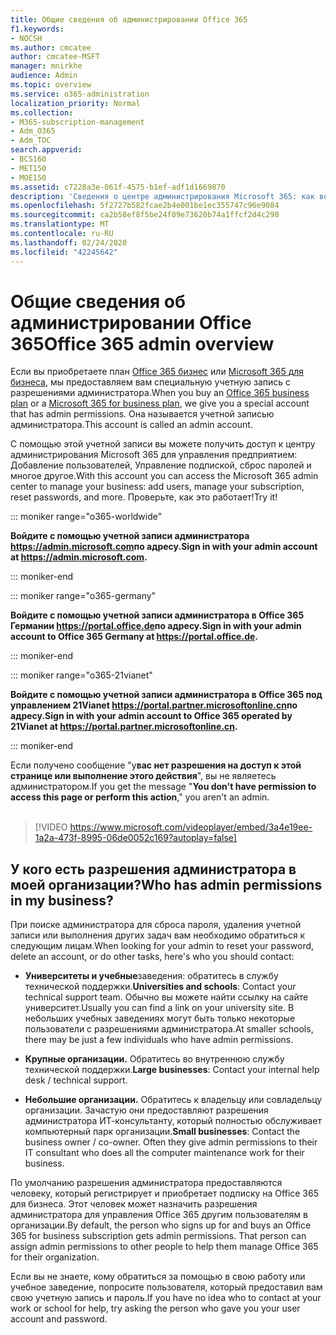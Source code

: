 ```yaml
---
title: Общие сведения об администрировании Office 365
f1.keywords:
- NOCSH
ms.author: cmcatee
author: cmcatee-MSFT
manager: mnirkhe
audience: Admin
ms.topic: overview
ms.service: o365-administration
localization_priority: Normal
ms.collection:
- M365-subscription-management
- Adm_O365
- Adm_TOC
search.appverid:
- BCS160
- MET150
- MOE150
ms.assetid: c7228a3e-061f-4575-b1ef-adf1d1669870
description: 'Сведения о центре администрирования Microsoft 365: как войти в систему, как войти в систему, а также посмотреть видео о нем.'
ms.openlocfilehash: 5f2727b582fcae2b4e001be1ec355747c96e9084
ms.sourcegitcommit: ca2b58ef8f5be24f09e73620b74a1ffcf2d4c290
ms.translationtype: MT
ms.contentlocale: ru-RU
ms.lasthandoff: 02/24/2020
ms.locfileid: "42245642"
---
```

# <a name="office-365-admin-overview"></a><span data-ttu-id="6f9a9-103">Общие сведения об администрировании Office 365</span><span class="sxs-lookup"><span data-stu-id="6f9a9-103">Office 365 admin overview</span></span> 

  
<span data-ttu-id="6f9a9-104">Если вы приобретаете план [Office 365 бизнес](https://go.microsoft.com/fwlink/?linkid=856886) или [Microsoft 365 для бизнеса](https://www.microsoft.com/microsoft-365/business), мы предоставляем вам специальную учетную запись с разрешениями администратора.</span><span class="sxs-lookup"><span data-stu-id="6f9a9-104">When you buy an [Office 365 business plan](https://go.microsoft.com/fwlink/?linkid=856886) or a [Microsoft 365 for business plan](https://www.microsoft.com/microsoft-365/business), we give you a special account that has admin permissions.</span></span> <span data-ttu-id="6f9a9-105">Она называется учетной записью администратора.</span><span class="sxs-lookup"><span data-stu-id="6f9a9-105">This account is called an admin account.</span></span>
  
<span data-ttu-id="6f9a9-106">С помощью этой учетной записи вы можете получить доступ к центру администрирования Microsoft 365 для управления предприятием: Добавление пользователей, Управление подпиской, сброс паролей и многое другое.</span><span class="sxs-lookup"><span data-stu-id="6f9a9-106">With this account you can access the Microsoft 365 admin center to manage your business: add users, manage your subscription, reset passwords, and more.</span></span> <span data-ttu-id="6f9a9-107">Проверьте, как это работает!</span><span class="sxs-lookup"><span data-stu-id="6f9a9-107">Try it!</span></span>
  
::: moniker range="o365-worldwide"

 <span data-ttu-id="6f9a9-108">**Войдите с помощью учетной записи администратора <a href="https://go.microsoft.com/fwlink/p/?linkid=2024339" target="_blank">https://admin.microsoft.com</a>по адресу.**</span><span class="sxs-lookup"><span data-stu-id="6f9a9-108">**Sign in with your admin account at <a href="https://go.microsoft.com/fwlink/p/?linkid=2024339" target="_blank">https://admin.microsoft.com</a>.**</span></span>

::: moniker-end

::: moniker range="o365-germany"

<span data-ttu-id="6f9a9-109">**Войдите с помощью учетной записи администратора в Office 365 Германии <a href="https://go.microsoft.com/fwlink/p/?linkid=848041" target="_blank">https://portal.office.de</a>по адресу.**</span><span class="sxs-lookup"><span data-stu-id="6f9a9-109">**Sign in with your admin account to Office 365 Germany at <a href="https://go.microsoft.com/fwlink/p/?linkid=848041" target="_blank">https://portal.office.de</a>.**</span></span>

::: moniker-end

::: moniker range="o365-21vianet"

<span data-ttu-id="6f9a9-110">**Войдите с помощью учетной записи администратора в Office 365 под управлением 21Vianet <a href="https://go.microsoft.com/fwlink/p/?linkid=850627" target="_blank">https://portal.partner.microsoftonline.cn</a>по адресу.**</span><span class="sxs-lookup"><span data-stu-id="6f9a9-110">**Sign in with your admin account to Office 365 operated by 21Vianet at <a href="https://go.microsoft.com/fwlink/p/?linkid=850627" target="_blank">https://portal.partner.microsoftonline.cn</a>.**</span></span>

::: moniker-end

<span data-ttu-id="6f9a9-111">Если получено сообщение "у**вас нет разрешения на доступ к этой странице или выполнение этого действия**", вы не являетесь администратором.</span><span class="sxs-lookup"><span data-stu-id="6f9a9-111">If you get the message "**You don't have permission to access this page or perform this action**," you aren't an admin.</span></span>
<br><br>    
> [!VIDEO https://www.microsoft.com/videoplayer/embed/3a4e19ee-1a2a-473f-8995-06de0052c169?autoplay=false]
  
## <a name="who-has-admin-permissions-in-my-business"></a><span data-ttu-id="6f9a9-112">У кого есть разрешения администратора в моей организации?</span><span class="sxs-lookup"><span data-stu-id="6f9a9-112">Who has admin permissions in my business?</span></span>
<span data-ttu-id="6f9a9-113"><a name="bkmk_admin"> </a></span><span class="sxs-lookup"><span data-stu-id="6f9a9-113"><a name="bkmk_admin"> </a></span></span>

<span data-ttu-id="6f9a9-114">При поиске администратора для сброса пароля, удаления учетной записи или выполнения других задач вам необходимо обратиться к следующим лицам.</span><span class="sxs-lookup"><span data-stu-id="6f9a9-114">When looking for your admin to reset your password, delete an account, or do other tasks, here's who you should contact:</span></span>
  
- <span data-ttu-id="6f9a9-115">**Университеты и учебные**заведения: обратитесь в службу технической поддержки.</span><span class="sxs-lookup"><span data-stu-id="6f9a9-115">**Universities and schools**: Contact your technical support team.</span></span> <span data-ttu-id="6f9a9-116">Обычно вы можете найти ссылку на сайте университет.</span><span class="sxs-lookup"><span data-stu-id="6f9a9-116">Usually you can find a link on your university site.</span></span> <span data-ttu-id="6f9a9-117">В небольших учебных заведениях могут быть только некоторые пользователи с разрешениями администратора.</span><span class="sxs-lookup"><span data-stu-id="6f9a9-117">At smaller schools, there may be just a few individuals who have admin permissions.</span></span> 
    
- <span data-ttu-id="6f9a9-118">**Крупные организации.** Обратитесь во внутреннюю службу технической поддержки.</span><span class="sxs-lookup"><span data-stu-id="6f9a9-118">**Large businesses**: Contact your internal help desk / technical support.</span></span> 
    
- <span data-ttu-id="6f9a9-p104">**Небольшие организации.** Обратитесь к владельцу или совладельцу организации. Зачастую они предоставляют разрешения администратора ИТ-консультанту, который полностью обслуживает компьютерный парк организации.</span><span class="sxs-lookup"><span data-stu-id="6f9a9-p104">**Small businesses**: Contact the business owner / co-owner. Often they give admin permissions to their IT consultant who does all the computer maintenance work for their business.</span></span> 
    
<span data-ttu-id="6f9a9-p105">По умолчанию разрешения администратора предоставляются человеку, который регистрирует и приобретает подписку на Office 365 для бизнеса. Этот человек может назначить разрешения администратора для управления Office 365 другим пользователям в организации.</span><span class="sxs-lookup"><span data-stu-id="6f9a9-p105">By default, the person who signs up for and buys an Office 365 for business subscription gets admin permissions. That person can assign admin permissions to other people to help them manage Office 365 for their organization.</span></span>
  
<span data-ttu-id="6f9a9-123">Если вы не знаете, кому обратиться за помощью в свою работу или учебное заведение, попросите пользователя, который предоставил вам свою учетную запись и пароль.</span><span class="sxs-lookup"><span data-stu-id="6f9a9-123">If you have no idea who to contact at your work or school for help, try asking the person who gave you your user account and password.</span></span>
